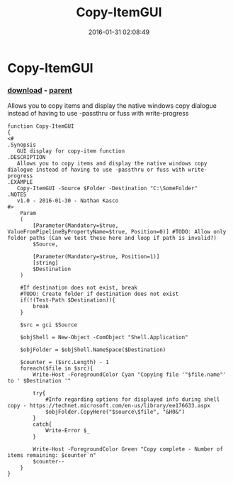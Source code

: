 ﻿---
pid:            6198
poster:         Nathan Kasco
title:          Copy-ItemGUI
date:           2016-01-31 02:08:49
format:         posh
parent:         6197
parent:         6197

---

# Copy-ItemGUI

### [download](6198.ps1) - [parent](6197.md)

Allows you to copy items and display the native windows copy dialogue instead of having to use -passthru or fuss with write-progress

```posh
function Copy-ItemGUI
{
<#
.Synopsis
   GUI display for copy-item function
.DESCRIPTION
   Allows you to copy items and display the native windows copy dialogue instead of having to use -passthru or fuss with write-progress
.EXAMPLE
   Copy-ItemGUI -Source $Folder -Destination "C:\SomeFolder"
.NOTES
   v1.0 - 2016-01-30 - Nathan Kasco
#>
    Param
    (
        [Parameter(Mandatory=$true, ValueFromPipelineByPropertyName=$true, Position=0)] #TODO: Allow only folder paths (Can we test these here and loop if path is invalid?)
        $Source,

        [Parameter(Mandatory=$true, Position=1)]
        [string]
        $Destination
    )

    #If destination does not exist, break
    #TODO: Create folder if destination does not exist
    if(!(Test-Path $Destination)){
        break
    }

    $src = gci $Source

    $objShell = New-Object -ComObject "Shell.Application"

    $objFolder = $objShell.NameSpace($Destination) 

    $counter = ($src.Length) - 1
    foreach($file in $src){
        Write-Host -ForegroundColor Cyan "Copying file '"$file.name"' to ' $Destination '"

        try{
            #Info regarding options for displayed info during shell copy - https://technet.microsoft.com/en-us/library/ee176633.aspx
            $objFolder.CopyHere("$source\$file", "&H0&")
        }
        catch{
            Write-Error $_
        }

        Write-Host -ForegroundColor Green "Copy complete - Number of items remaining: $counter`n"
        $counter--
    }
}
```
